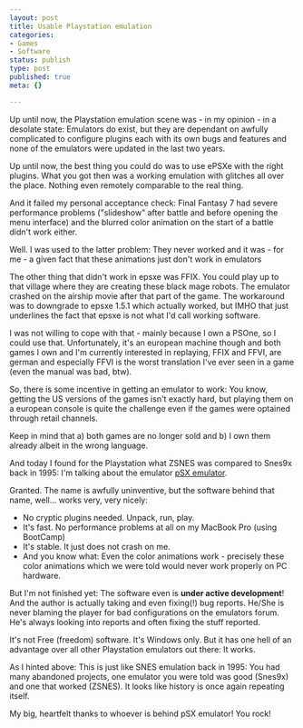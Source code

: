 ```yaml
---
layout: post
title: Usable Playstation emulation
categories:
- Games
- Software
status: publish
type: post
published: true
meta: {}

---
```

<p>Up until now, the Playstation emulation scene was - in my opinion - in a desolate state: Emulators do exist, but they are dependant on awfully complicated to configure plugins each with its own bugs and features and none of the emulators were updated in the last two years.</p>
<p>Up until now, the best thing you could do was to use ePSXe with the right plugins. What you got then was a working emulation with glitches all over the place. Nothing even remotely comparable to the real thing.</p>
<p>And it failed my personal acceptance check: Final Fantasy 7 had severe performance problems ("slideshow" after battle and before opening the menu interface) and the blurred color animation on the start of a battle didn't work either.</p>
<p>Well. I was used to the latter problem: They never worked and it was - for me - a given fact that these animations just don't work in emulators</p>
<p>The other thing that didn't work in epsxe was FFIX. You could play up to that village where they are creating these black mage robots. The emulator crashed on the airship movie after that part of the game. The workaround was to downgrade to epsxe 1.5.1 which actually worked, but IMHO that just underlines the fact that epsxe is not what I'd call working software.</p>
<p>I was not willing to cope with that - mainly because I own a PSOne, so I could use that. Unfortunately, it's an european machine though and both games I own and I'm currently interested in replaying, FFIX and FFVI, are german and especially FFVI is the worst translation I've ever seen in a game (even the manual was bad, btw).</p>
<p>So, there is some incentive in getting an emulator to work: You know, getting the US versions of the games isn't exactly hard, but playing them on a european console is quite the challenge even if the games were optained through retail channels.</p>
<p>Keep in mind that a) both games are no longer sold and b) I own them already albeit in the wrong language.</p>
<p>And today I found for the Playstation what ZSNES was compared to Snes9x back in 1995: I'm talking about the emulator <a href="http://psxemulator.gazaxian.com/">pSX emulator</a>.</p>
<p>Granted. The name is awfully uninventive, but the software behind that name, well... works very, very nicely:</p>
<ul>
 <li>No cryptic plugins needed. Unpack, run, play.</li>
 <li>It's fast. No performance problems at all on my MacBook Pro (using BootCamp)</li>
 <li>It's stable. It just does not crash on me.</li>
 <li>And you know what: Even the color animations work - precisely these color animations which we were told would never work properly on PC hardware.</li>
</ul>
<p>But I'm not finished yet: The software even is <b>under active development</b>! And the author is actually taking and even fixing(!) bug reports. He/She is never blaming the player for bad configurations on the emulators forum. He's always looking into reports and often fixing the stuff reported.</p>
<p>It's not Free (freedom) software. It's Windows only. But it has one hell of an advantage over all other Playstation emulators out there: It works.</p>
<p>As I hinted above: This is just like SNES emulation back in 1995: You had many abandoned projects, one emulator you were told was good (Snes9x) and one that worked (ZSNES). It looks like history is once again repeating itself.</p>
<p>My big, heartfelt thanks to whoever is behind pSX emulator! You rock!</p>
